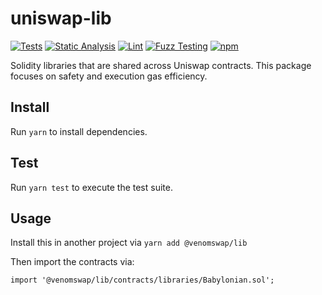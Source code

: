 # uniswap-lib

[![Tests](https://github.com/HowlProtocol/howlswap-lib/workflows/Tests/badge.svg)](https://github.com/HolwProtocol/howlswap-lib/actions?query=workflow%3ATests)
[![Static Analysis](https://github.com/HowlProtocol/howlswap-lib/workflows/Static%20Analysis/badge.svg)](https://github.com/HowlProtocol/howlswap-lib/actions?query=workflow%3A%22Static+Analysis%22)
[![Lint](https://github.com/HowlProtocol/howlswap-lib/workflows/Lint/badge.svg)](https://github.com/HowlProtocol/howlswap-lib/actions?query=workflow%3ALint)
[![Fuzz Testing](https://github.com/HowlProtocol/howlswap-lib/workflows/Fuzz%20Testing/badge.svg)](https://github.com/HowlProtocol/howlswap-lib/actions?query=workflow%3A%22Fuzz+Testing%22)
[![npm](https://img.shields.io/npm/v/@howlswap/lib)](https://unpkg.com/@howlswap/lib@latest/)

Solidity libraries that are shared across Uniswap contracts. This package focuses on safety and execution gas efficiency.

## Install

Run `yarn` to install dependencies.

## Test

Run `yarn test` to execute the test suite.

## Usage

Install this in another project via `yarn add @venomswap/lib`

Then import the contracts via:

```solidity
import '@venomswap/lib/contracts/libraries/Babylonian.sol';

```
